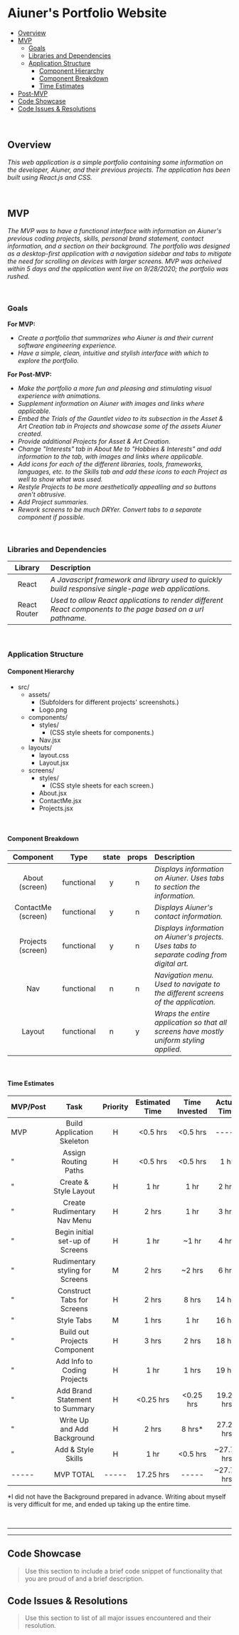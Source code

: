 # Aiuner's Portfolio Website <!-- omit in toc -->

- [Overview](#overview)
- [MVP](#mvp)
  - [Goals](#goals)
  - [Libraries and Dependencies](#libraries-and-dependencies)
  - [Application Structure](#application-structure)
    - [Component Hierarchy](#component-hierarchy)
    - [Component Breakdown](#component-breakdown)
    - [Time Estimates](#time-estimates)
- [Post-MVP](#post-mvp)
- [Code Showcase](#code-showcase)
- [Code Issues & Resolutions](#code-issues--resolutions)

<br>

## Overview

_This web application is a simple portfolio containing some information on the developer, Aiuner, and their previous projects. The application has been built using React.js and CSS._

<br>

## MVP

_The MVP was to have a functional interface with information on Aiuner's previous coding projects, skills, personal brand statement, contact information, and a section on their background. The portfolio was designed as a desktop-first application with a navigation sidebar and tabs to mitigate the need for scrolling on devices with larger screens. MVP was acheived within 5 days and the application went live on 9/28/2020; the portfolio was rushed._

<br>

### Goals

**For MVP:**
- _Create a portfolio that summarizes who Aiuner is and their current software engineering experience._
- _Have a simple, clean, intuitive and stylish interface with which to explore the portfolio._

**For Post-MVP:**
- _Make the portfolio a more fun and pleasing and stimulating visual experience with animations._
- _Supplement information on Aiuner with images and links where applicable._
- _Embed the Trials of the Gauntlet video to its subsection in the Asset & Art Creation tab in Projects and showcase some of the assets Aiuner created._
- _Provide additional Projects for Asset & Art Creation._
- _Change "Interests" tab in About Me to "Hobbies & Interests" and add information to the tab, with images and links where applicable._
- _Add icons for each of the different libraries, tools, frameworks, languages, etc. to the Skills tab and add these icons to each Project as well to show what was used._
- _Restyle Projects to be more aesthetically appealling and so buttons aren't obtrusive._
- _Add Project summaries._
- _Rework screens to be much DRYer. Convert tabs to a separate component if possible._

<br>

### Libraries and Dependencies

|     Library      | Description                                |
| :--------------: | :----------------------------------------- |
|      React       | _A Javascript framework and library used to quickly build responsive single-page web applications._ |
|   React Router   | _Used to allow React applications to render different React components to the page based on a url pathname._ |

<br>

### Application Structure

#### Component Hierarchy

- src/
  - assets/
    - (Subfolders for different projects' screenshots.)
    - Logo.png
  - components/
    - styles/
      - (CSS style sheets for components.)
    - Nav.jsx
  - layouts/
    - layout.css
    - Layout.jsx
  - screens/
    - styles/ 
      - (CSS style sheets for each screen.)
    - About.jsx
    - ContactMe.jsx
    - Projects.jsx

<br>

#### Component Breakdown

|  Component         |    Type    | state | props | Description                                                      |
| :----------:       | :--------: | :---: | :---: | :--------------------------------------------------------------- |
| About (screen)     | functional |   y   |   n   | _Displays information on Aiuner. Uses tabs to section the information._ |
| ContactMe (screen) | functional |   y   |   n   | _Displays Aiuner's contact information._ |
| Projects (screen)  | functional |   y   |   n   | _Displays information on Aiuner's projects. Uses tabs to separate coding from digital art._ |
| Nav                | functional |   n   |   n   | _Navigation menu. Used to navigate to the different screens of the application._ |
| Layout             | functional |   n   |   y   | _Wraps the entire application so that all screens have mostly uniform styling applied._ |

<br>

#### Time Estimates

| MVP/Post | Task                             | Priority | Estimated Time | Time Invested | Actual Time |
| -------- | :------------------------------: | :------: | :------------: | :-----------: | :---------: |
|   MVP    | Build Application Skeleton       |    H     |   <0.5 hrs     |   <0.5 hrs    |    -----    |
|    "     | Assign Routing Paths             |    H     |   <0.5 hrs     |   <0.5 hrs    |     1 hr    |
|    "     | Create & Style Layout            |    H     |      1 hr      |      1 hr     |    2 hrs    |
|    "     | Create Rudimentary Nav Menu      |    H     |     2 hrs      |      1 hr     |    3 hrs    |
|    "     | Begin initial set-up of Screens  |    H     |      1 hr      |     ~1 hr     |    4 hrs    |
|    "     | Rudimentary styling for Screens  |    M     |     2 hrs      |    ~2 hrs     |    6 hrs    |
|    "     | Construct Tabs for Screens       |    H     |     2 hrs      |     8 hrs     |   14 hrs    |
|    "     | Style Tabs                       |    M     |     1 hrs      |      1 hr     |   16 hrs    |
|    "     | Build out Projects Component     |    H     |     3 hrs      |     2 hrs     |   18 hrs    |
|    "     | Add Info to Coding Projects      |    H     |      1 hr      |     1 hrs     |   19 hrs    |
|    "     | Add Brand Statement to Summary   |    H     |   <0.25 hrs    |   <0.25 hrs   |  19.25 hrs  |
|    "     | Write Up and Add Background      |    H     |     2 hrs      |     8 hrs*    |  27.25 hrs  |
|    "     | Add & Style Skills               |    H     |      1 hr      |   <0.5 hrs    | ~27.75 hrs  |
|  -----   | MVP TOTAL                        |  -----   |   17.25 hrs    |     -----     | ~27.75 hrs  |

*I did not have the Background prepared in advance. Writing about myself is very difficult for me, and ended up taking up the entire time.

<br>

***

***

## Code Showcase

> Use this section to include a brief code snippet of functionality that you are proud of and a brief description.

## Code Issues & Resolutions

> Use this section to list of all major issues encountered and their resolution.